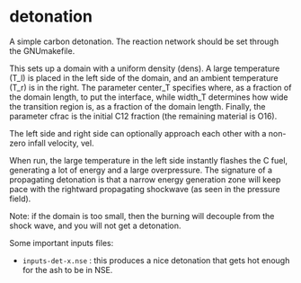 # detonation

A simple carbon detonation.  The reaction network should be set
through the GNUmakefile.

This sets up a domain with a uniform density (dens).  A large
temperature (T_l) is placed in the left side of the domain, and an
ambient temperature (T_r) is in the right.  The parameter center_T
specifies where, as a fraction of the domain length, to put the
interface, while width_T determines how wide the transition region is,
as a fraction of the domain length. Finally, the parameter cfrac is
the initial C12 fraction (the remaining material is O16).

The left side and right side can optionally approach each other with a
non-zero infall velocity, vel.

When run, the large temperature in the left side instantly flashes the
C fuel, generating a lot of energy and a large overpressure.  The
signature of a propagating detonation is that a narrow energy
generation zone will keep pace with the rightward propagating
shockwave (as seen in the pressure field).

Note: if the domain is too small, then the burning will decouple from
the shock wave, and you will not get a detonation.

Some important inputs files:

* `inputs-det-x.nse` : this produces a nice detonation that gets hot
  enough for the ash to be in NSE.
